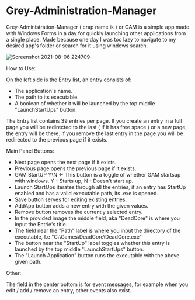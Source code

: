 # Grey-Administration-Manager


Grey-Administration-Manager ( crap name ik ) or GAM is a simple app made with Windows Forms in a day for quickly launching other applications from a single place. Made because one day I was too lazy to navigate to my desired app's folder or search for it using windows search. 

![Screenshot 2021-08-06 224709](https://user-images.githubusercontent.com/50517794/128558036-e7c03058-8b2e-47c0-9b08-b9ad8b862a53.png)

How to Use:

On the left side is the Entry list, an entry consists of:

- The application's name.
- The path to its executable.
- A boolean of whether it will be launched by the top middle "LaunchStartUps" button.

The Entry list contains 39 entries per page. If you create an entry in a full page you will be redirected to the last ( if it has free space ) or a new page, the entry will be there. If you remove the last entry in the page you will be redirected to the previous page if it exists.

Main Panel Buttons:

- Next page opens the next page if it exists.
- Previous page opens the previous page if it exists.
- GAM StartUP Y\N <- This button is a toggle of whether GAM startsup with windows. Y - Starts up, N - Doesn't start up.
- Launch StartUps iterates through all the entries, if an entry has StartUp enabled and has a valid executable path, its .exe is opened.
- Save button serves for editing existing entries.
- AddApp button adds a new entry with the given values.
- Remove button removes the currently selected entry.
- In the provided image the middle field, aka "DeadCore" is where you input the Entrie's title.
- The field near the "Path" label is where you input the directory of the executable, f.e "C:\Games\DeadCore\DeadCore.exe"
- The button near the "StartUp" label toggles whether this entry is launched by the top middle "LaunchStartUps" button.
- The "Launch Application" button runs the executable with the above given path.

Other:

The field in the center bottom is for event messages, for example when you edit / add / remove an entry, other events also exist.
   
